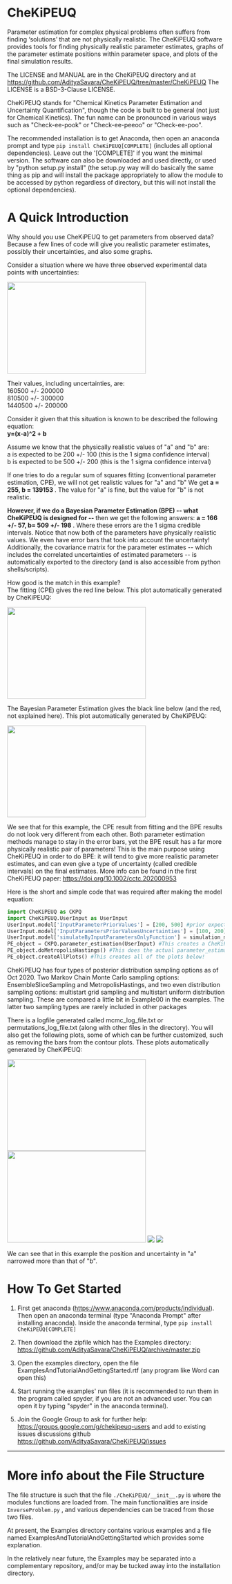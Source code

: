 # CheKiPEUQ

Parameter estimation for complex physical problems often suffers from finding ‘solutions’ that are not physically realistic. The CheKiPEUQ software provides tools for finding physically realistic parameter estimates, graphs of the parameter estimate positions within parameter space, and plots of the final simulation results.

The LICENSE and MANUAL are in the CheKiPEUQ directory and at https://github.com/AdityaSavara/CheKiPEUQ/tree/master/CheKiPEUQ
The LICENSE is a BSD-3-Clause LICENSE.

CheKiPEUQ stands for "Chemical Kinetics Parameter Estimation and Uncertainty Quantification", though the code is built to be general (not just for Chemical Kinetics).  The fun name can be pronounced in various ways such as "Check-ee-pook" or "Check-ee-peeoo" or "Check-ee-poo".

The recommended installation is to get Anaconda, then open an anaconda prompt and type `pip install CheKiPEUQ[COMPLETE]` (includes all optional dependencies). Leave out the '[COMPLETE]' if you want the minimal version.
The software can also be downloaded and used directly, or used by "python setup.py install" (the setup.py way will do basically the same thing as pip and will install the package appropriately to allow the module to be accessed by python regardless of directory, but this will not install the optional dependencies).


# A Quick Introduction


Why should you use CheKiPEUQ to get parameters from observed data? Because a few lines of code will give you realistic parameter estimates, possibly their uncertainties, and also some graphs.


Consider a situation where we have three observed experimental data points with uncertainties:

<img width=321 height=212 src="https://github.com/AdityaSavara/CheKiPEUQ/blob/master/CheKiPEUQ/readmeImages/image001.png">

Their values, including uncertainties, are:<br>
160500 +/- 200000 <br>
810500 +/- 300000 <br>
1440500 +/- 200000 <br>

Consider it given that this situation is known to be described the following equation:<br>
<b>  y=(x-a)^2 + b  </b>

Assume we know that the physically realistic values of "a" and "b" are: <br>
a is expected to be 200 +/- 100   (this is the 1 sigma confidence interval) <br>
b is expected to be 500 +/- 200   (this is the 1 sigma confidence interval) <br>

If one tries to do a regular sum of squares fitting (conventional parameter estimation, CPE), we will not get realistic values for "a" and "b"  We get <b> a = 255, b = 139153 </b>.  The value for "a" is fine, but the value for "b" is not realistic.

<b> However, if we do a Bayesian Parameter Estimation (BPE) -- what CheKiPEUQ is designed for -- </b> then we get the following answers: <b> a = 166 +/- 57, b= 509 +/- 198 </b>.  Where these errors are the 1 sigma credible intervals. Notice that now both of the parameters have physically realistic values.  We even have error bars that took into account the uncertainty! Additionally, the covariance matrix for the parameter estimates -- which includes the correlated uncertainties of estimated parameters -- is automatically exported to the directory (and is also accessible from python shells/scripts).

How good is the match in this example? <br>
The fitting (CPE) gives the red line below. This plot automatically generated by CheKiPEUQ: 

<img width=321 height=212 src="https://github.com/AdityaSavara/CheKiPEUQ/blob/master/CheKiPEUQ/readmeImages/image003.png">

The Bayesian Parameter Estimation gives the black line below (and the red, not explained here). This plot automatically generated by CheKiPEUQ: 

<img width=321 height=212 src="https://github.com/AdityaSavara/CheKiPEUQ/blob/master/CheKiPEUQ/readmeImages/image005.png">

We see that for this example, the CPE result from fitting and the BPE results do not look very different from each other. Both parameter estimation methods manage to stay in the error bars, yet the BPE result has a far more physically realistic pair of parameters!  This is the main purpose using CheKiPEUQ in order to do BPE: it will tend to give more realistic parameter estimates, and can even give a type of uncertainty (called credible intervals) on the final estimates. More info can be found in the first CheKiPEUQ paper: https://doi.org/10.1002/cctc.202000953

Here is the short and simple code that was required after making the model equation:

```python
import CheKiPEUQ as CKPQ
import CheKiPEUQ.UserInput as UserInput 
UserInput.model['InputParameterPriorValues'] = [200, 500] #prior expected values for a and b
UserInput.model['InputParametersPriorValuesUncertainties'] = [100, 200] #these are 1 sigma uncertainties (1 standard deviation). The uncertainties are not correlated in this example, but a covariance matrix can be used instead.
UserInput.model['simulateByInputParametersOnlyFunction'] = simulation_model_00.simulation_function_wrapper #This just points to the User created model equation.
PE_object = CKPQ.parameter_estimation(UserInput) #This creates a CheKiPEUQ object of the parameter_estimation class from the UserInput.
PE_object.doMetropolisHastings() #This does the actual parameter_estimation by sampling.
PE_object.createAllPlots() #This creates all of the plots below!
```
CheKiPEUQ has four types of posterior distribution sampling options as of Oct 2020. Two Markov Chain Monte Carlo sampling options: EnsembleSliceSampling and MetropolisHastings, and two even distribution sampling options: multistart grid sampling and multistart uniform distribution sampling. These are compared a little bit in Example00 in the examples. The latter two sampling types are rarely included in other packages 

There is a logfile generated called mcmc_log_file.txt or permutations_log_file.txt (along with other files in the directory).
You will also get the following plots, some of which can be further customized, such as removing the bars from the contour plots. These plots automatically generated by CheKiPEUQ: 


<img width=321 height=212 src="https://github.com/AdityaSavara/CheKiPEUQ/blob/master/CheKiPEUQ/readmeImages/image007.png">
<img width=321 height=212 src="https://github.com/AdityaSavara/CheKiPEUQ/blob/master/CheKiPEUQ/readmeImages/image009.png">
<img src="https://github.com/AdityaSavara/CheKiPEUQ/blob/master/CheKiPEUQ/readmeImages/image011.png">
<img src="https://github.com/AdityaSavara/CheKiPEUQ/blob/master/CheKiPEUQ/readmeImages/image013.png">








We can see that in this example the position and uncertainty in "a" narrowed more than that of "b".

# How To Get Started

1) First get anaconda (https://www.anaconda.com/products/individual). Then open an anaconda terminal (type "Anaconda Prompt" after installing anaconda). Inside the anaconda terminal, type `pip install CheKiPEUQ[COMPLETE]`

2) Then download the zipfile which has the Examples directory: https://github.com/AdityaSavara/CheKiPEUQ/archive/master.zip

3) Open the examples directory, open the file ExamplesAndTutorialAndGettingStarted.rtf  (any program like Word can open this)

4) Start running the examples' run files (it is recommended to run them in the program called spyder, if you are not an advanced user. You can open it by typing "spyder" in the anaconda terminal).

5) Join the Google Group to ask for further help: https://groups.google.com/g/chekipeuq-users and add to existing issues discussions github https://github.com/AdityaSavara/CheKiPEUQ/issues

* * *
# More info about the File Structure

The file structure is such that the file `./CheKiPEUQ/__init__.py` is where the modules functions are loaded from. The main functionalities are inside `InverseProblem.py` , and various dependencies can be traced from those two files.

At present, the Examples directory contains various examples and a file named  ExamplesAndTutorialAndGettingStarted which provides some explanation.

In the relatively near future, the Examples may be separated into a complementary repository, and/or may be tucked away into the installation directory.
